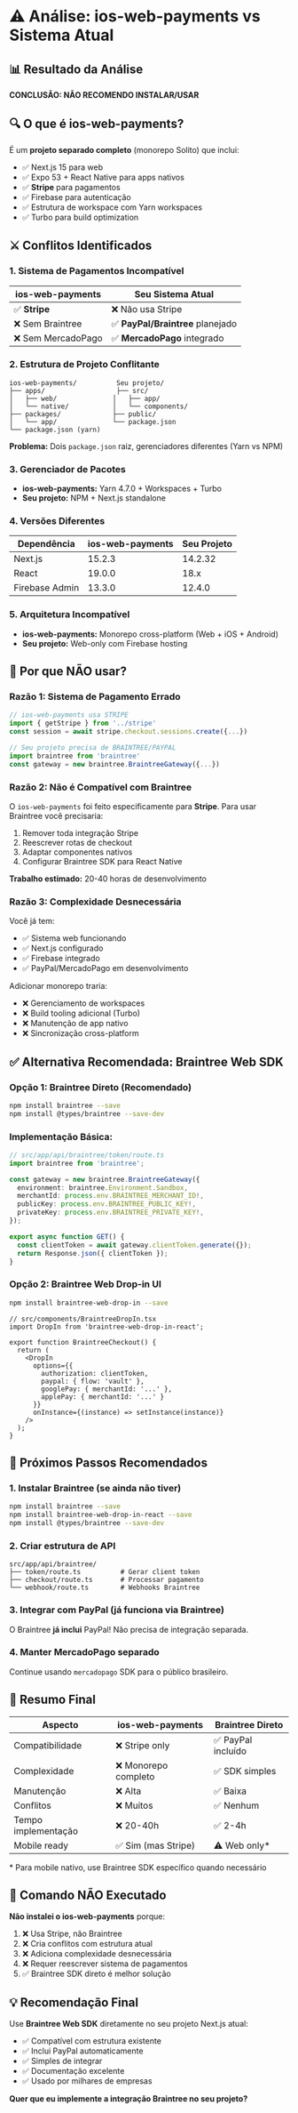 # ⚠️ Análise: ios-web-payments vs Sistema Atual

## 📊 Resultado da Análise

**CONCLUSÃO: NÃO RECOMENDO INSTALAR/USAR** 

## 🔍 O que é ios-web-payments?

É um **projeto separado completo** (monorepo Solito) que inclui:
- ✅ Next.js 15 para web
- ✅ Expo 53 + React Native para apps nativos
- ✅ **Stripe** para pagamentos
- ✅ Firebase para autenticação
- ✅ Estrutura de workspace com Yarn workspaces
- ✅ Turbo para build optimization

## ⚔️ Conflitos Identificados

### 1. **Sistema de Pagamentos Incompatível**
| ios-web-payments | Seu Sistema Atual |
|------------------|-------------------|
| ✅ **Stripe** | ❌ Não usa Stripe |
| ❌ Sem Braintree | ✅ **PayPal/Braintree** planejado |
| ❌ Sem MercadoPago | ✅ **MercadoPago** integrado |

### 2. **Estrutura de Projeto Conflitante**
```
ios-web-payments/          Seu projeto/
├── apps/                  ├── src/
│   ├── web/              │   ├── app/
│   └── native/           │   └── components/
├── packages/             ├── public/
│   └── app/              └── package.json
└── package.json (yarn)
```

**Problema:** Dois `package.json` raiz, gerenciadores diferentes (Yarn vs NPM)

### 3. **Gerenciador de Pacotes**
- **ios-web-payments:** Yarn 4.7.0 + Workspaces + Turbo
- **Seu projeto:** NPM + Next.js standalone

### 4. **Versões Diferentes**
| Dependência | ios-web-payments | Seu Projeto |
|-------------|------------------|-------------|
| Next.js | 15.2.3 | 14.2.32 |
| React | 19.0.0 | 18.x |
| Firebase Admin | 13.3.0 | 12.4.0 |

### 5. **Arquitetura Incompatível**
- **ios-web-payments:** Monorepo cross-platform (Web + iOS + Android)
- **Seu projeto:** Web-only com Firebase hosting

## 🚫 Por que NÃO usar?

### Razão 1: Sistema de Pagamento Errado
```typescript
// ios-web-payments usa STRIPE
import { getStripe } from '../stripe'
const session = await stripe.checkout.sessions.create({...})

// Seu projeto precisa de BRAINTREE/PAYPAL
import braintree from 'braintree'
const gateway = new braintree.BraintreeGateway({...})
```

### Razão 2: Não é Compatível com Braintree
O `ios-web-payments` foi feito especificamente para **Stripe**. Para usar Braintree você precisaria:
1. Remover toda integração Stripe
2. Reescrever rotas de checkout
3. Adaptar componentes nativos
4. Configurar Braintree SDK para React Native

**Trabalho estimado:** 20-40 horas de desenvolvimento

### Razão 3: Complexidade Desnecessária
Você já tem:
- ✅ Sistema web funcionando
- ✅ Next.js configurado
- ✅ Firebase integrado
- ✅ PayPal/MercadoPago em desenvolvimento

Adicionar monorepo traria:
- ❌ Gerenciamento de workspaces
- ❌ Build tooling adicional (Turbo)
- ❌ Manutenção de app nativo
- ❌ Sincronização cross-platform

## ✅ Alternativa Recomendada: Braintree Web SDK

### Opção 1: Braintree Direto (Recomendado)
```bash
npm install braintree --save
npm install @types/braintree --save-dev
```

### Implementação Básica:
```typescript
// src/app/api/braintree/token/route.ts
import braintree from 'braintree';

const gateway = new braintree.BraintreeGateway({
  environment: braintree.Environment.Sandbox,
  merchantId: process.env.BRAINTREE_MERCHANT_ID!,
  publicKey: process.env.BRAINTREE_PUBLIC_KEY!,
  privateKey: process.env.BRAINTREE_PRIVATE_KEY!,
});

export async function GET() {
  const clientToken = await gateway.clientToken.generate({});
  return Response.json({ clientToken });
}
```

### Opção 2: Braintree Web Drop-in UI
```bash
npm install braintree-web-drop-in --save
```

```tsx
// src/components/BraintreeDropIn.tsx
import DropIn from 'braintree-web-drop-in-react';

export function BraintreeCheckout() {
  return (
    <DropIn
      options={{
        authorization: clientToken,
        paypal: { flow: 'vault' },
        googlePay: { merchantId: '...' },
        applePay: { merchantId: '...' }
      }}
      onInstance={(instance) => setInstance(instance)}
    />
  );
}
```

## 🎯 Próximos Passos Recomendados

### 1. Instalar Braintree (se ainda não tiver)
```bash
npm install braintree --save
npm install braintree-web-drop-in-react --save
npm install @types/braintree --save-dev
```

### 2. Criar estrutura de API
```
src/app/api/braintree/
├── token/route.ts          # Gerar client token
├── checkout/route.ts       # Processar pagamento
└── webhook/route.ts        # Webhooks Braintree
```

### 3. Integrar com PayPal (já funciona via Braintree)
O Braintree **já inclui** PayPal! Não precisa de integração separada.

### 4. Manter MercadoPago separado
Continue usando `mercadopago` SDK para o público brasileiro.

## 📝 Resumo Final

| Aspecto | ios-web-payments | Braintree Direto |
|---------|------------------|------------------|
| Compatibilidade | ❌ Stripe only | ✅ PayPal incluído |
| Complexidade | ❌ Monorepo completo | ✅ SDK simples |
| Manutenção | ❌ Alta | ✅ Baixa |
| Conflitos | ❌ Muitos | ✅ Nenhum |
| Tempo implementação | ❌ 20-40h | ✅ 2-4h |
| Mobile ready | ✅ Sim (mas Stripe) | ⚠️ Web only* |

\* Para mobile nativo, use Braintree SDK específico quando necessário

## 🚀 Comando NÃO Executado

**Não instalei o ios-web-payments** porque:
1. ❌ Usa Stripe, não Braintree
2. ❌ Cria conflitos com estrutura atual
3. ❌ Adiciona complexidade desnecessária
4. ❌ Requer reescrever sistema de pagamentos
5. ✅ Braintree SDK direto é melhor solução

## 💡 Recomendação Final

Use **Braintree Web SDK** diretamente no seu projeto Next.js atual:
- ✅ Compatível com estrutura existente
- ✅ Inclui PayPal automaticamente
- ✅ Simples de integrar
- ✅ Documentação excelente
- ✅ Usado por milhares de empresas

**Quer que eu implemente a integração Braintree no seu projeto?**
